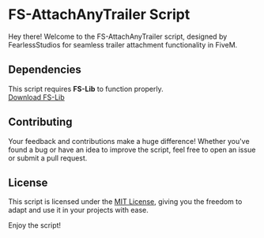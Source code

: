 # FS-AttachAnyTrailer Script  

Hey there! Welcome to the FS-AttachAnyTrailer script, designed by FearlessStudios for seamless trailer attachment functionality in FiveM.  

## Dependencies  
This script requires **FS-Lib** to function properly.  
[Download FS-Lib](https://github.com/FearlessNite345/FS-Lib/releases/latest)  

## Contributing  
Your feedback and contributions make a huge difference! Whether you've found a bug or have an idea to improve the script, feel free to open an issue or submit a pull request.  

## License  
This script is licensed under the [MIT License](LICENSE), giving you the freedom to adapt and use it in your projects with ease.  

Enjoy the script!